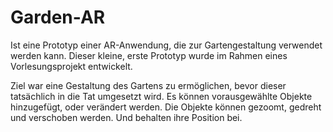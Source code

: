 # Garden-AR

Ist eine Prototyp einer AR-Anwendung, die zur Gartengestaltung verwendet werden kann.
Dieser kleine, erste Prototyp wurde im Rahmen eines Vorlesungsprojekt entwickelt.

Ziel war eine Gestaltung des Gartens zu ermöglichen, bevor dieser tatsächlich in die Tat umgesetzt wird.
Es können vorausgewählte Objekte hinzugefügt, oder verändert werden.
Die Objekte können gezoomt, gedreht und verschoben werden. Und behalten ihre Position bei.
